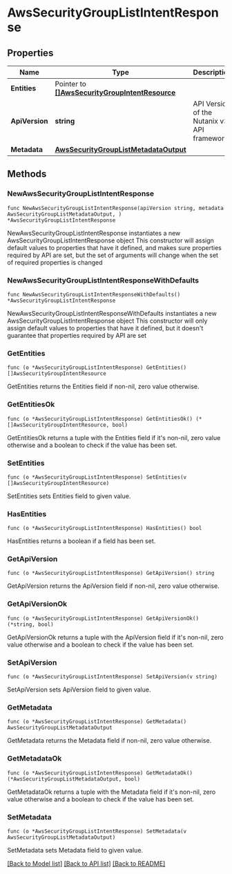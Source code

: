 # AwsSecurityGroupListIntentResponse

## Properties

Name | Type | Description | Notes
------------ | ------------- | ------------- | -------------
**Entities** | Pointer to [**[]AwsSecurityGroupIntentResource**](AwsSecurityGroupIntentResource.md) |  | [optional] 
**ApiVersion** | **string** | API Version of the Nutanix v3 API framework. | [readonly] [default to "3.1.0"]
**Metadata** | [**AwsSecurityGroupListMetadataOutput**](AwsSecurityGroupListMetadataOutput.md) |  | 

## Methods

### NewAwsSecurityGroupListIntentResponse

`func NewAwsSecurityGroupListIntentResponse(apiVersion string, metadata AwsSecurityGroupListMetadataOutput, ) *AwsSecurityGroupListIntentResponse`

NewAwsSecurityGroupListIntentResponse instantiates a new AwsSecurityGroupListIntentResponse object
This constructor will assign default values to properties that have it defined,
and makes sure properties required by API are set, but the set of arguments
will change when the set of required properties is changed

### NewAwsSecurityGroupListIntentResponseWithDefaults

`func NewAwsSecurityGroupListIntentResponseWithDefaults() *AwsSecurityGroupListIntentResponse`

NewAwsSecurityGroupListIntentResponseWithDefaults instantiates a new AwsSecurityGroupListIntentResponse object
This constructor will only assign default values to properties that have it defined,
but it doesn't guarantee that properties required by API are set

### GetEntities

`func (o *AwsSecurityGroupListIntentResponse) GetEntities() []AwsSecurityGroupIntentResource`

GetEntities returns the Entities field if non-nil, zero value otherwise.

### GetEntitiesOk

`func (o *AwsSecurityGroupListIntentResponse) GetEntitiesOk() (*[]AwsSecurityGroupIntentResource, bool)`

GetEntitiesOk returns a tuple with the Entities field if it's non-nil, zero value otherwise
and a boolean to check if the value has been set.

### SetEntities

`func (o *AwsSecurityGroupListIntentResponse) SetEntities(v []AwsSecurityGroupIntentResource)`

SetEntities sets Entities field to given value.

### HasEntities

`func (o *AwsSecurityGroupListIntentResponse) HasEntities() bool`

HasEntities returns a boolean if a field has been set.

### GetApiVersion

`func (o *AwsSecurityGroupListIntentResponse) GetApiVersion() string`

GetApiVersion returns the ApiVersion field if non-nil, zero value otherwise.

### GetApiVersionOk

`func (o *AwsSecurityGroupListIntentResponse) GetApiVersionOk() (*string, bool)`

GetApiVersionOk returns a tuple with the ApiVersion field if it's non-nil, zero value otherwise
and a boolean to check if the value has been set.

### SetApiVersion

`func (o *AwsSecurityGroupListIntentResponse) SetApiVersion(v string)`

SetApiVersion sets ApiVersion field to given value.


### GetMetadata

`func (o *AwsSecurityGroupListIntentResponse) GetMetadata() AwsSecurityGroupListMetadataOutput`

GetMetadata returns the Metadata field if non-nil, zero value otherwise.

### GetMetadataOk

`func (o *AwsSecurityGroupListIntentResponse) GetMetadataOk() (*AwsSecurityGroupListMetadataOutput, bool)`

GetMetadataOk returns a tuple with the Metadata field if it's non-nil, zero value otherwise
and a boolean to check if the value has been set.

### SetMetadata

`func (o *AwsSecurityGroupListIntentResponse) SetMetadata(v AwsSecurityGroupListMetadataOutput)`

SetMetadata sets Metadata field to given value.



[[Back to Model list]](../README.md#documentation-for-models) [[Back to API list]](../README.md#documentation-for-api-endpoints) [[Back to README]](../README.md)


